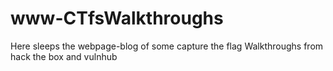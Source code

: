 # www-CTfsWalkthroughs
Here sleeps the webpage-blog of some capture the flag Walkthroughs from hack the box and vulnhub 
